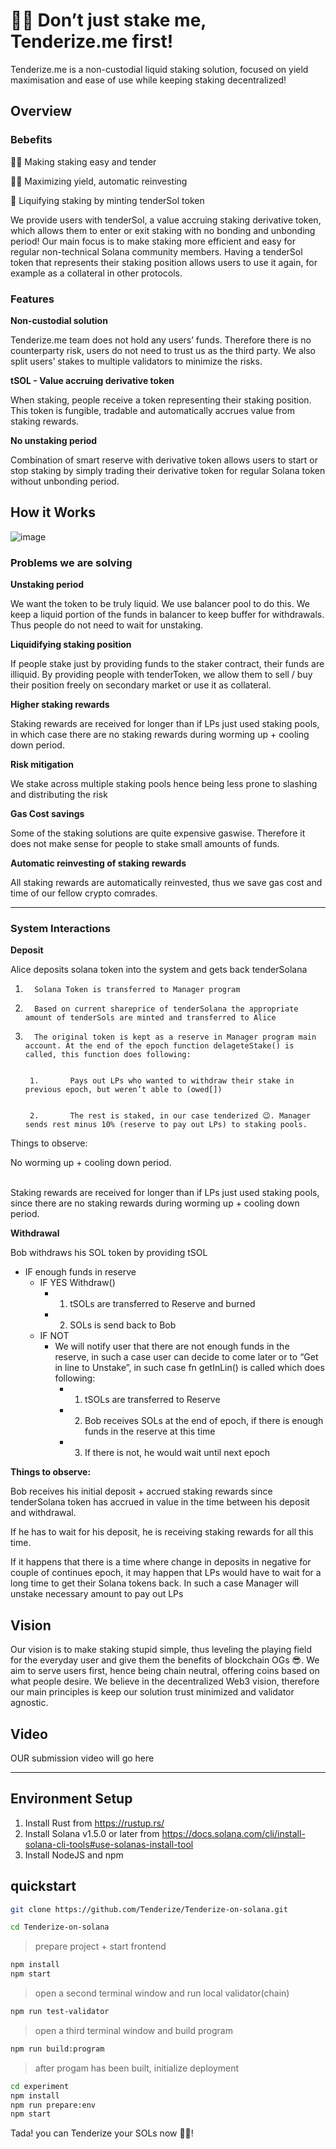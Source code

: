 # 🥩🔨 Don’t just stake me, Tenderize.me first!

Tenderize.me is a non-custodial liquid staking solution, focused on yield maximisation and ease of use while keeping staking decentralized! 

## Overview
### Bebefits
🔨🥩    Making staking easy and tender

👨‍🌾      Maximizing yield, automatic reinvesting

🌊      Liquifying staking by minting tenderSol token


We provide users with tenderSol, a value accruing staking derivative token, which allows them to enter or exit staking with no bonding and unbonding period!
Our main focus is to make staking more efficient and easy for regular non-technical Solana community members.
Having a tenderSol token that represents their staking position allows users to use it again, for example as a collateral in other protocols.

### Features
**Non-custodial solution**

Tenderize.me team does not hold any users’ funds. Therefore there is no counterparty risk, users do not need to trust us as the third party. We also split users’ stakes to multiple validators to minimize the risks. 

**tSOL - Value accruing derivative token**

When staking, people receive a token representing their staking position. This token is fungible, tradable and automatically accrues value from staking rewards.

**No unstaking period**

Combination of smart reserve with derivative token allows users to start or stop staking by simply trading their derivative token for regular Solana token without unbonding period.

## How it Works

![image](https://github.com/Tenderize/Tenderize-on-solana/blob/main/docs/Tenderize.me%20-%20Solana%20program%20schemaF.png)

### Problems we are solving

**Unstaking period**

We want the token to be truly liquid. We use balancer pool to do this. We keep a liquid portion of the funds in balancer to keep buffer for withdrawals. Thus people do not need to wait for unstaking.

**Liquidifying staking position**

If people stake just by providing funds to the staker contract, their funds are illiquid. By providing people with tenderToken, we allow them to sell / buy their position freely on secondary market or use it as collateral.

**Higher staking rewards**

Staking rewards are received for longer than if LPs just used staking pools, in which case there are no staking rewards during worming up + cooling down period.

**Risk mitigation**

We stake across multiple staking pools hence being less prone to slashing and distributing the risk

**Gas Cost savings**

Some of the staking solutions are quite expensive gaswise. Therefore it does not make sense for people to stake small amounts of funds.

**Automatic reinvesting of staking rewards**

All staking rewards are automatically reinvested, thus we save gas cost and time of our fellow crypto comrades.

---

### System Interactions

**Deposit**

Alice deposits solana token into the system and gets back tenderSolana

1.       Solana Token is transferred to Manager program

2.       Based on current shareprice of tenderSolana the appropriate amount of tenderSols are minted and transferred to Alice

3.       The original token is kept as a reserve in Manager program main account. At the end of the epoch function delageteStake() is called, this function does following:


        1.       Pays out LPs who wanted to withdraw their stake in previous epoch, but weren’t able to (owed[])


        2.       The rest is staked, in our case tenderized 😉. Manager sends rest minus 10% (reserve to pay out LPs) to staking pools.

Things to observe:

No worming up + cooling down period. 

 \
Staking rewards are received for longer than if LPs just used staking pools, since there are no staking rewards during worming up + cooling down period.


**Withdrawal**

Bob withdraws his SOL token by providing tSOL



*   IF enough funds in reserve 
    *   IF YES Withdraw()
        *   1. tSOLs are transferred to Reserve and burned
        *   2. SOLs is send back to Bob
    *   IF NOT 
        *   We will notify user that there are not enough funds in the reserve, in such a case user can decide to come later or to “Get in line to Unstake”, in such case fn getInLin() is called which does following:
            *   1. tSOLs are transferred to Reserve
            *   2. Bob receives SOLs at the end of epoch, if there is enough funds in the reserve at this time
            *   3. If there is not, he would wait until next epoch

**Things to observe:**

Bob receives his initial deposit + accrued staking rewards since tenderSolana token has accrued in value in the time between his deposit and withdrawal.

If he has to wait for his deposit, he is receiving staking rewards for all this time. 

If it happens that there is a time where change in deposits in negative for couple of continues epoch, it may happen that LPs would have to wait for a long time to get their Solana tokens back. In such a case Manager will unstake necessary amount to pay out LPs 



## Vision
Our vision is to make staking stupid simple, thus leveling the playing field for the everyday user and give them the benefits of blockchain OGs 😎.
We aim to serve users first, hence being chain neutral, offering coins based on what people desire. 
We believe in the decentralized Web3 vision, therefore our main principles is keep our solution trust minimized and validator agnostic.



## Video
OUR submission video will go here

---

## Environment Setup
1. Install Rust from https://rustup.rs/
2. Install Solana v1.5.0 or later from https://docs.solana.com/cli/install-solana-cli-tools#use-solanas-install-tool
3. Install NodeJS and npm

## quickstart

```bash
git clone https://github.com/Tenderize/Tenderize-on-solana.git

cd Tenderize-on-solana
```

> prepare project + start frontend

```bash
npm install
npm start

```

>  open a second terminal window and run local validator(chain)

```bash
npm run test-validator

```

>  open a third terminal window and build program

```bash
npm run build:program

```
> after progam has been built, initialize deployment

```bash
cd experiment
npm install
npm run prepare:env
npm start
```

Tada! you can Tenderize your SOLs now  🥩🔨!